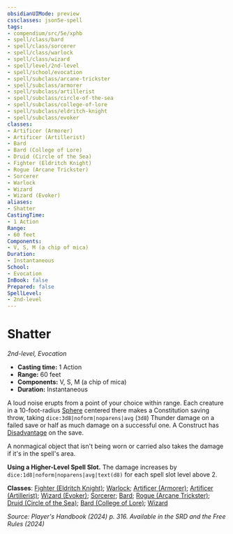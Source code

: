 ```yaml
---
obsidianUIMode: preview
cssclasses: json5e-spell
tags:
- compendium/src/5e/xphb
- spell/class/bard
- spell/class/sorcerer
- spell/class/warlock
- spell/class/wizard
- spell/level/2nd-level
- spell/school/evocation
- spell/subclass/arcane-trickster
- spell/subclass/armorer
- spell/subclass/artillerist
- spell/subclass/circle-of-the-sea
- spell/subclass/college-of-lore
- spell/subclass/eldritch-knight
- spell/subclass/evoker
classes:
- Artificer (Armorer)
- Artificer (Artillerist)
- Bard
- Bard (College of Lore)
- Druid (Circle of the Sea)
- Fighter (Eldritch Knight)
- Rogue (Arcane Trickster)
- Sorcerer
- Warlock
- Wizard
- Wizard (Evoker)
aliases:
- Shatter
CastingTime: 
- 1 Action
Range:
- 60 feet
Components:
- V, S, M (a chip of mica)
Duration:
- Instantaneous
School:
- Evocation
InBook: false
Prepared: false
SpellLevel:
- 2nd-level
---
```

# Shatter
*2nd-level, Evocation*  


- **Casting time:** 1 Action
- **Range:** 60 feet
- **Components:** V, S, M (a chip of mica)
- **Duration:** Instantaneous

A loud noise erupts from a point of your choice within range. Each creature in a 10-foot-radius [Sphere](/3-Mechanics/CLI/variant-rules/sphere-area-of-effect-xphb.md) centered there makes a Constitution saving throw, taking `dice:3d8|noform|noparens|avg` (`3d8`) Thunder damage on a failed save or half as much damage on a successful one. A Construct has [Disadvantage](/3-Mechanics/CLI/variant-rules/disadvantage-xphb.md) on the save.

A nonmagical object that isn't being worn or carried also takes the damage if it's in the spell's area.

**Using a Higher-Level Spell Slot.** The damage increases by `dice:1d8|noform|noparens|avg|text(d8)` for each spell slot level above 2.

**Classes**: [Fighter (Eldritch Knight)](/3-Mechanics/CLI/lists/list-spells-classes-eldritch-knight-xphb.md "subclass=XPHB;class=XPHB"); [Warlock](/3-Mechanics/CLI/lists/list-spells-classes-warlock.md); [Artificer (Armorer)](/3-Mechanics/CLI/lists/list-spells-classes-armorer-tce.md "subclass=TCE;class=TCE"); [Artificer (Artillerist)](/3-Mechanics/CLI/lists/list-spells-classes-artillerist-tce.md "subclass=TCE;class=TCE"); [Wizard (Evoker)](/3-Mechanics/CLI/lists/list-spells-classes-evoker-xphb.md "subclass=XPHB;class=XPHB"); [Sorcerer](/3-Mechanics/CLI/lists/list-spells-classes-sorcerer.md); [Bard](/3-Mechanics/CLI/lists/list-spells-classes-bard.md); [Rogue (Arcane Trickster)](/3-Mechanics/CLI/lists/list-spells-classes-arcane-trickster-xphb.md "subclass=XPHB;class=XPHB"); [Druid (Circle of the Sea)](/3-Mechanics/CLI/lists/list-spells-classes-circle-of-the-sea-xphb.md "subclass=XPHB;class=XPHB"); [Bard (College of Lore)](/3-Mechanics/CLI/lists/list-spells-classes-college-of-lore-xphb.md "subclass=XPHB;class=XPHB"); [Wizard](/3-Mechanics/CLI/lists/list-spells-classes-wizard.md)

*Source: Player's Handbook (2024) p. 316. Available in the <span title='Systems Reference Document (5.2)'>SRD</span> and the Free Rules (2024)*